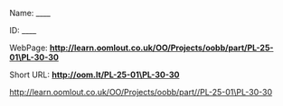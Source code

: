 

 
Name: ____

ID: ____

WebPage: __http://learn.oomlout.co.uk/OO/Projects/oobb/part/PL-25-01\PL-30-30__

Short URL: __http://oom.lt/PL-25-01\PL-30-30__






 http://learn.oomlout.co.uk/OO/Projects/oobb/part//PL-25-01\PL-30-30

